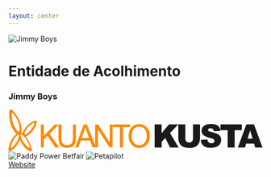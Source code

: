 ```yaml
---
layout: center
---
```


<div class="p-2 mb-2 dark:bg-transparent bg-black inline-flex w-auto">
<img src="/media/logos/jimmy-boys.svg" alt="Jimmy Boys" class="w-100px mb-2">
</div>

<h1 class="font-300 no-mb">Entidade de Acolhimento</h1>
<h3 class="font-bold-force text-altBlue dark:text-current">Jimmy Boys</h3>

<div class="my-10 grid grid-cols-3 gap-2 w-max items-center">

<svg xmlns="http://www.w3.org/2000/svg" class="w-75px"  viewBox="0 0 599.2 99.4">
	<path
		d="M65.7 26.8c-2.3-1.8-6.4 1-9 2.4-5.1 2.7-9.7 6.3-13.6 10.6-9.4 10.7-10 17.2-10 17.2l-2.9-1.4c1.1-7.1.7-14.3-1.4-21.1-2.2-7.7-5.7-15-10.3-21.5-3-4.5-6.6-8.5-10.7-12.1C6.8 0 5.4-.2 4.1.3 1.7 1.7 1.6 5.4 1.6 8.4c-.5 11.4 1.5 22.6 6 33 2.7 6.3 6.7 12 11.7 16.7 0 0-7.9 4.5-13.3 15.7C-.2 86.7-1 98 1 98.9c2.6 1.2 3.7.1 7.1-2.4 4.5-3.2 8.5-7.2 11.6-11.8 2.9-4 5.2-8.4 6.9-13 2.4 5.9 5.7 11.4 9.8 16.3 6.7 7.9 15.4 13.1 17.7 11 1.9-1.7 1.1-3.4.7-5.2a93.44 93.44 0 0 0-5.7-16.1c-2.2-4.8-5-9.3-8.2-13.5 7.1-3.5 13.2-8.8 17.6-15.4 2.8-4.1 5.1-8.7 6.7-13.5 1.9-5.7 1.9-7.5.5-8.5zm-42 39.9c-1 3.7-2.6 7.2-4.5 10.4-2.3 3.8-5.1 7.4-8.3 10.5-2.1 2.1-3.7 3.7-4.8 3-1-.6-.5-2.3.1-4.8a65.93 65.93 0 0 1 5-13c1.8-3.2 4-6.1 6.6-8.8 1.3-1.3 4.6-4.5 6-3.7 1.3.7.1 5.5-.1 6.4zm1.2-13.9c-3 1.1-9.3-8.2-13.4-18.5C9.4 28.5 8 22.4 7.6 16.2c-.3-4.1-.6-7.2 1-7.7 1.8-.6 3.2 2.3 5.8 5.7 3 4.1 5.6 8.5 7.6 13.2 5.3 14 4.6 24.8 2.9 25.4zm17 18.3c2.8 4.3 9.9 17.8 7.7 19.5-1.9 1.5-10.3-7.4-14.2-13.1-3.1-4.5-8.3-16.6-6.4-17.8 1.9-1.1 8.5 4.5 12.9 11.4zm18.3-35.2c-1.9 4.1-4.2 7.9-6.8 11.6-3.5 5.1-13.5 13-15.4 11.2-1.6-1.6 4.1-12.3 8.4-16.7 3-3 6.1-5.7 9.5-8.2 2.1-1.5 4.2-2.6 5-2.1s.2 2.1-.7 4.2zm16.2 54V35.6h6.9v26.9l25.9-26.9h9.3l-21.8 22 22.8 32.3h-9.1L91.8 62.4l-8.5 8.7v18.8h-6.9zm75.7-54.3h6.9V67c0 5.5-.6 9.8-1.8 13s-3.5 6-6.4 7.8c-3.1 2-7.1 3-12.2 3-4.9 0-8.9-.9-12-2.6-3-1.7-5.4-4.4-6.6-7.6-1.3-3.3-2-7.9-2-13.6V35.6h6.9v31.3c0 4.7.4 8.2 1.3 10.4.8 2.2 2.3 4 4.3 5.2 2.3 1.3 4.9 1.9 7.5 1.8 5.1 0 8.7-1.2 10.8-3.6 2.2-2.4 3.2-7 3.2-13.8l.1-31.3zm5.4 54.3l20-54.3h7.4l21.3 54.3h-7.8l-6.1-16.4h-21.8l-5.7 16.4h-7.3zm15-22.3h17.6l-5.4-15c-1.7-4.6-2.9-8.3-3.7-11.3-.7 3.5-1.6 7-2.8 10.4l-5.7 15.9zm31.9 22.3V35.6h7.1l27.3 42.6V35.6h6.6v54.3h-7.1L211 47.2v42.7h-6.6zm58.5 0V42h-17.2v-6.4H287V42h-17.2v47.9h-6.9zm20.5-26.4c0-9 2.3-16.1 7-21.2 4.6-5.1 10.6-7.6 18-7.6 4.6-.1 9.1 1.2 13 3.6s6.9 5.9 8.8 10c2.1 4.6 3.1 9.5 3 14.6.1 5.1-1 10.2-3.2 14.8-1.9 4.1-5.1 7.6-9.1 9.9-3.8 2.2-8.2 3.4-12.6 3.4-4.6.1-9.2-1.2-13.1-3.7-3.8-2.4-6.9-6-8.8-10.1-2-4.4-3-9.1-3-13.7zm7.1.1c0 6.5 1.7 11.7 5.1 15.5 6.4 7 17.2 7.6 24.2 1.2.4-.4.9-.8 1.3-1.3 3.3-3.8 5-9.2 5-16.2a28.76 28.76 0 0 0-2.1-11.6c-1.3-3.1-3.5-5.8-6.3-7.7-2.8-1.8-6-2.8-9.3-2.7-4.7-.1-9.3 1.8-12.6 5.2-3.5 3.6-5.3 9.4-5.3 17.6z"
		fill="#f80" />
	<g fill="currentColor">
		<path
			d="M344.7 35.5h16.5v20.6l17.3-20.6h22L381 56l20.4 34h-20.3l-11.3-22.4-8.5 9.1V90h-16.5l-.1-54.5zm90.6 0h16.5V68a28.01 28.01 0 0 1-1.5 9.1c-1 2.8-2.5 5.4-4.6 7.5-1.8 2-4.1 3.5-6.6 4.5-3.7 1.3-7.6 1.9-11.6 1.8-2.8 0-5.7-.2-8.5-.6-2.7-.3-5.3-1-7.7-2.2-2.2-1.2-4.1-2.8-5.7-4.7-1.6-1.8-2.8-4-3.5-6.3-.9-3-1.5-6.1-1.5-9.2V35.5h16.5v33.2c-.2 2.6.7 5.1 2.4 7 3.8 3.3 9.5 3.3 13.4 0 1.6-1.6 2.4-4 2.4-7V35.5zm18.2 36.4l15.7-1c.2 2.1.9 4.2 2.1 5.9 1.7 2.2 4.5 3.5 7.3 3.3 2 .1 3.9-.5 5.4-1.7 1.2-1 1.9-2.4 1.9-3.9s-.7-2.9-1.8-3.8c-1.2-1.1-4-2.2-8.5-3.2-7.2-1.7-12.4-3.9-15.5-6.6-3.1-2.6-4.8-6.5-4.7-10.5 0-2.8.8-5.6 2.4-7.9 1.8-2.6 4.3-4.7 7.2-5.9 3.2-1.4 7.6-2.1 13.1-2.1 6.8 0 12 1.3 15.6 3.9s5.7 6.7 6.4 12.4l-15.6.9c-.2-2-1.1-3.9-2.6-5.4-1.6-1.2-3.5-1.8-5.5-1.7-1.5-.1-3.1.3-4.3 1.2-.9.7-1.5 1.8-1.5 3 0 .9.5 1.8 1.2 2.3.8.7 2.6 1.4 5.5 2 7.2 1.6 12.4 3.2 15.5 4.8 2.8 1.3 5.2 3.4 6.8 6 1.4 2.4 2.2 5.2 2.1 8.1 0 3.4-1 6.8-2.8 9.7-1.9 3-4.7 5.3-7.9 6.7-4.1 1.7-8.5 2.4-12.9 2.3-9.1 0-15.4-1.8-18.9-5.4-3.4-3.4-5.5-8.3-5.7-13.4z" />
		<path
			d="M500.1 35.5h50.2V49h-16.8v41H517V49h-16.9V35.5zM579.3 81h-18.7l-2.6 9h-16.9l20-54.5h18L599.2 90h-17.3l-2.6-9zm-3.5-11.8l-5.9-19.6-5.8 19.6h11.7z" />
	</g>
</svg>

<img src="/media/projects/paddypower.png" alt="Paddy Power Betfair" class="w-75px" />

<img src="/media/projects/petapilot.png" alt="Petapilot" class="w-75px" />

</div>

<div class="mt-6">
  <a href="https://jimmyboys.pt" target="_blank" class="inline-flex items-center text-xs gap-1 w-auto"><akar-icons:link-on class="inline" /> Website</a>
</div>